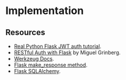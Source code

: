 # Implementation

## 

## Resources
- [Real Python Flask JWT auth tutorial](https://realpython.com/token-based-authentication-with-flask/).
- [RESTful Auth with Flask](https://blog.miguelgrinberg.com/post/restful-authentication-with-flask) by Miguel Grinberg.
- [Werkzeug Docs](https://werkzeug.palletsprojects.com/en/2.3.x/utils/).
- [Flask make_response method](https://tedboy.github.io/flask/generated/flask.make_response.html).
- [Flask SQLAlchemy](https://flask-sqlalchemy.palletsprojects.com/en/3.0.x/models/#defining-models).
